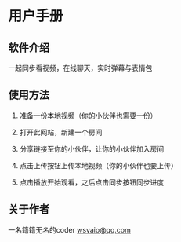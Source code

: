 # 用户手册

## 软件介绍

一起同步看视频，在线聊天，实时弹幕与表情包


## 使用方法

1. 准备一份本地视频（你的小伙伴也需要一份）

2. 打开此网站，新建一个房间

3. 分享链接至你的小伙伴，让你的小伙伴加入房间

4. 点击上传按钮上传本地视频（你的小伙伴也要上传）

5. 点击播放开始观看，之后点击同步按钮同步进度

## 关于作者

一名籍籍无名的coder
wsvaio@qq.com

